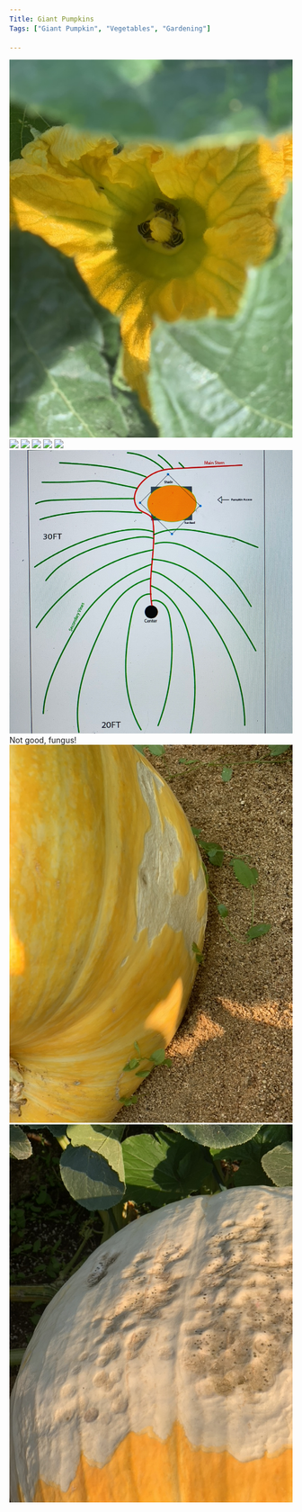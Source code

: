 ```yaml
---
Title: Giant Pumpkins
Tags: ["Giant Pumpkin", "Vegetables", "Gardening"]

---
```


![alt text](46FE7D8C-2E19-4ABF-AAEB-1C0FA03658C5_1_105_c.jpeg)
![](giant_pumpkins/2.png)
![](giant_pumpkins/3.png)
![](giant_pumpkins/4.png)
![](Pumpkin_perfect_leaves_midseason.png)
![](giant_pumpkins/pumpkin2191lbs.JPEG)
![giant pumpkin design](B63831FE-D47D-4FC6-81F3-E65CD4318270_1_105_c.jpeg)
Not good, fungus!
![alt text](C2A49115-174A-4BA3-BEC9-9CA537F18ABB_1_105_c.jpeg)
![alt text](84694B98-640D-4E2D-9472-AF601DDA49EF_1_105_c.jpeg)
